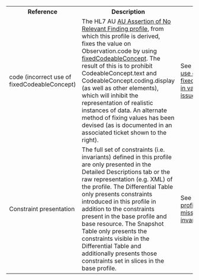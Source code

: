 <table class="list" width="100%">
<tbody>
  <tr>
    <th>Reference</th>
    <th>Description</th>
    <th>Issue No.</th>
  </tr>
  <tr>
        <td>code (incorrect use of fixedCodeableConcept)</td>
        <td>The HL7 AU <a href="http://hl7.org.au/fhir/base/aubase1.1/StructureDefinition-au-norelevantfinding.html">AU Assertion of No Relevant Finding profile</a>, from which this profile is derived, fixes the value on Observation.code by using <a href="https://github.com/hl7au/au-fhir-base-stu3/blob/master/resources/au-norelevantfinding.xml#L35-L40">fixedCodeableConcept</a>. The result of this is to prohibit CodeableConcept.text and CodeableConcept.coding.display (as well as other elements), which will inhibit the representation of realistic instances of data. An alternate method of fixing values has been devised (as is documented in an associated ticket shown to the right).</td>
        <td>See GitHub <a href="https://github.com/AuDigitalHealth/ci-fhir-stu3/issues/48">Incorrect use of fixedCodeableConcept in various profiles, issue #48</a>.</td>
  </tr>
  <tr>
        <td>Constraint presentation</td>
        <td>The full set of constraints (i.e. invariants) defined in this profile are only presented in the Detailed Descriptions tab or the raw representation (e.g. XML) of the profile. The Differential Table only presents constraints introduced in this profile in addition to the constraints present in the base profile and base resource. The Snapshot Table only presents the constraints visible in the Differential Table and additionally presents those constraints set in slices in the base profile.</td>
        <td>See Zulip <a href="https://chat.fhir.org/#narrow/stream/179252-IG-creation/topic/Derived.20profile.20snapshot.20missing.20upstream.20invariants">Derived profile snapshot missing upstream invariants</a> stream</td>
  </tr>
 </tbody>
</table>